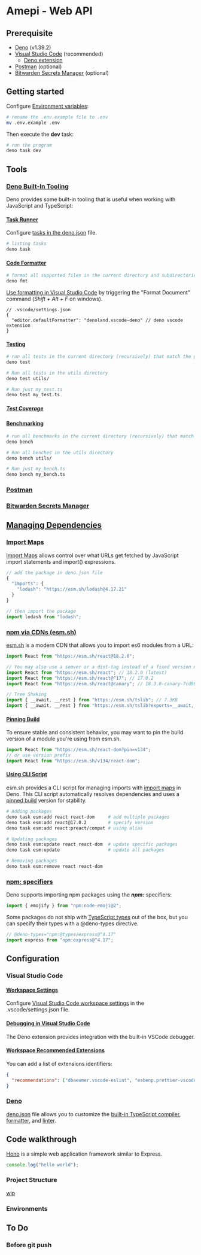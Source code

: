 # Amepi - Web API

## Prerequisite

- [Deno](https://deno.com/) (v1.39.2)
- [Visual Studio Code](https://code.visualstudio.com/) (recommended)
  - [Deno extension](https://marketplace.visualstudio.com/items?itemName=denoland.vscode-deno)
- [Postman](#postman) (optional)
- [Bitwarden Secrets Manager](#bitwarden-secrets-manager) (optional)

## Getting started

Configure
[Environment variables](https://docs.deno.com/runtime/manual/basics/env_variables#env-file):

```bash
# rename the .env.example file to .env
mv .env.example .env
```

Then execute the **dev** task:

```bash
# run the program
deno task dev
```

## Tools

### [Deno Built-In Tooling](https://docs.deno.com/runtime/manual/tools/)

Deno provides some built-in tooling that is useful when working with JavaScript
and TypeScript:

#### [Task Runner](https://docs.deno.com/runtime/manual/tools/task_runner)

Configure
[tasks in the deno.json](https://docs.deno.com/runtime/manual/getting_started/configuration_file#tasks)
file.

```bash
# listing tasks
deno task
```

#### [Code Formatter](https://docs.deno.com/runtime/manual/tools/formatter)

```bash
# format all supported files in the current directory and subdirectories
deno fmt
```

[Use formatting in Visual Studio Code](https://docs.deno.com/runtime/manual/references/vscode_deno/#using-formatting)
by triggering the "Format Document" command (_Shift + Alt + F_ on windows).

```jsonc
// .vscode/settings.json
{
  "editor.defaultFormatter": "denoland.vscode-deno" // deno vscode extension
}
```

#### [Testing](https://docs.deno.com/runtime/manual/basics/testing/)

```bash
# run all tests in the current directory (recursively) that match the glob {*_,*.,}test.{ts, tsx, mts, js, mjs, jsx}
deno test

# Run all tests in the utils directory
deno test utils/

# Run just my_test.ts
deno test my_test.ts
```

##### [Test Coverage](https://docs.deno.com/runtime/manual/basics/testing/coverage)

#### [Benchmarking](https://docs.deno.com/runtime/manual/tools/benchmarker)

```bash
# run all benchmarks in the current directory (recursively) that match the glob {*_,*.,}bench.{ts, tsx, mts, js, mjs, jsx}
deno bench

# Run all benches in the utils directory
deno bench utils/

# Run just my_bench.ts
deno bench my_bench.ts
```

### [Postman](https://www.postman.com)

### [Bitwarden Secrets Manager](https://bitwarden.com/products/secrets-manager/)

## [Managing Dependencies](https://docs.deno.com/runtime/tutorials/manage_dependencies)

### [Import Maps](https://docs.deno.com/runtime/manual/basics/import_maps)

[Import Maps](https://github.com/WICG/import-maps) allows control over what URLs
get fetched by JavaScript import statements and import() expressions.

```js
// add the package in deno.json file
{
  "imports": {
    "lodash": "https://esm.sh/lodash@4.17.21"
  }
}

// then import the package
import lodash from "lodash";
```

### [npm via CDNs (esm.sh)](https://docs.deno.com/runtime/manual/node/cdns#esmsh)

[esm.sh](https://esm.sh/) is a modern CDN that allows you to import es6 modules
from a URL:

```js
import React from "https://esm.sh/react@18.2.0";

// You may also use a semver or a dist-tag instead of a fixed version number
import React from "https://esm.sh/react"; // 18.2.0 (latest)
import React from "https://esm.sh/react@^17"; // 17.0.2
import React from "https://esm.sh/react@canary"; // 18.3.0-canary-7cd98ef2b-20230509

// Tree Shaking
import { __await, __rest } from "https://esm.sh/tslib"; // 7.3KB
import { __await, __rest } from "https://esm.sh/tslib?exports=__await,__rest"; // 489B
```

#### [Pinning Build](https://esm.sh/#pinning-build-version)

To ensure stable and consistent behavior, you may want to pin the build version
of a module you're using from esm.sh.

```js
import React from "https://esm.sh/react-dom?pin=v134";
// or use version prefix
import React from "https://esm.sh/v134/react-dom";
```

#### [Using CLI Script](https://esm.sh/#cli)

esm.sh provides a CLI script for managing imports with
[import maps](#import-maps) in Deno. This CLI script automatically resolves
dependencies and uses a [pinned build](#pinning-build) version for stability.

```bash
# Adding packages
deno task esm:add react react-dom     # add multiple packages
deno task esm:add react@17.0.2        # specify version
deno task esm:add react:preact/compat # using alias

# Updating packages
deno task esm:update react react-dom  # update specific packages
deno task esm:update                  # update all packages

# Removing packages
deno task esm:remove react react-dom
```

### [npm: specifiers](https://docs.deno.com/runtime/manual/node/npm_specifiers)

Deno supports importing npm packages using the **_npm:_** specifiers:

```js
import { emojify } from "npm:node-emoji@2";
```

Some packages do not ship with
[TypeScript types](https://docs.deno.com/runtime/manual/node/npm_specifiers#typescript-types)
out of the box, but you can specify their types with a @deno-types directive.

```js
// @deno-types="npm:@types/express@^4.17"
import express from "npm:express@^4.17";
```

## Configuration

### Visual Studio Code

#### [Workspace Settings]()

Configure
[Visual Studio Code workspace settings](https://code.visualstudio.com/docs/editor/workspaces#_workspace-settings)
in the .vscode/settings.json file.

#### [Debugging in Visual Studio Code](https://docs.deno.com/runtime/manual/references/vscode_deno#using-the-debugger)

The Deno extension provides integration with the built-in VSCode debugger.

#### [Workspace Recommended Extensions](https://code.visualstudio.com/docs/editor/extension-marketplace#_workspace-recommended-extensions)

You can add a list of extensions identifiers:

```json
{
  "recommendations": ["dbaeumer.vscode-eslint", "esbenp.prettier-vscode"]
}
```

### [Deno](https://docs.deno.com/runtime/manual/getting_started/configuration_file)

[deno.json](https://docs.deno.com/runtime/manual/#configure-your-project-with-denojson)
file allows you to customize the
[built-in TypeScript compiler](https://docs.deno.com/runtime/manual/advanced/typescript/overview#how-does-it-work),
[formatter](#code-formatter), and
[linter](https://docs.deno.com/runtime/manual/tools/linter).

## Code walkthrough

[Hono](https://hono.dev/) is a simple web application framework similar to
Express.

```js
console.log("hello world");
```

### Project Structure

[wip](https://nextjs.org/docs/getting-started/project-structure)

### Environments

## To Do

### Before git push